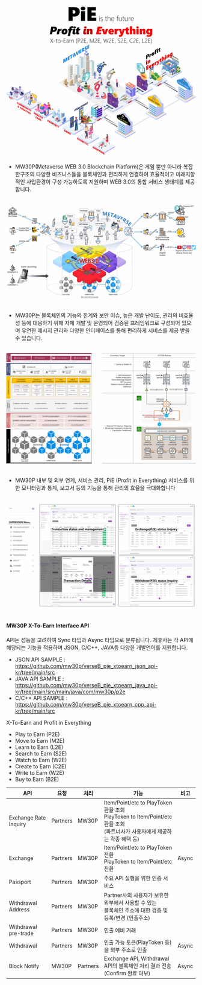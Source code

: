 <img src="https://github.com/mw30p/verseB_pie_xtoearn_json_api-kr/blob/main/images/PiE.jpg">

* MW30P(Metaverse WEB 3.0 Blockchain Platform)은 게임 뿐만 아니라 복잡한구조의 다양한 비즈니스들을 블록체인과 편리하게 연결하여 효율적이고 미래지향적인 사업환경이 구성 가능하도록 지원하며 WEB 3.0의 통합 서비스 생태계를 제공합니다.
<br>
<img src="https://github.com/mw30p/verseB_pie_xtoearn_json_api-kr/blob/main/images/web30.jpg">
<br>
<br>

* MW30P는 블록체인의 기능의 한계와 보안 이슈, 높은 개발 난이도, 관리의 비효율성 등에 대응하기 위해 자체 개발 및 운영되어 검증된 프레임워크로 구성되어 있으며 유연한 메시지 관리와 다양한 인터페이스를 통해 편리하게 서비스를 제공 받을 수 있습니다.
<br>
<img src="https://github.com/mw30p/verseB_pie_xtoearn_json_api-kr/blob/main/images/mw30p.jpg">
<br>
<br>

* MW30P 내부 및 외부 연계, 서비스 관리, PiE (Profit in Everything) 서비스를 위한 모니터링과 통계, 보고서 등의 기능을 통해 관리의 효율을 극대화합니다
<br>
<img src="https://github.com/mw30p/verseB_pie_xtoearn_json_api-kr/blob/main/images/admin.jpg">
<br>
<br>

#### MW30P X-To-Earn Interface API
API는 성능을 고려하여 Sync 타입과 Async 타입으로 분류됩니다. 제휴사는 각 API에 해당되는 기능을 적용하며 JSON, C/C++, JAVA등 다양한 개발언어를 지원합니다.

- JSON API SAMPLE : https://github.com/mw30p/verseB_pie_xtoearn_json_api-kr/tree/main/src
- JAVA API SAMPLE : https://github.com/mw30p/verseB_pie_xtoearn_java_api-kr/tree/main/src/main/java/com/mw30p/p2e
- C/C++ API SAMPLE : https://github.com/mw30p/verseB_pie_xtoearn_cpp_api-kr/tree/main/src

X-To-Earn and Profit in Everything
* Play to Earn (P2E)
* Move to Earn (M2E)
* Learn to Earn (L2E)
* Search to Earn (S2E)
* Watch to Earn (W2E)
* Create to Earn (C2E)
* Write to Earn (W2E)
* Buy to Earn (B2E)

| API | 요청 | 처리 | 기능 | 비고 |
|----------------------------|--------|--------|------|------|
|Exchange Rate Inquiry|Partners|MW30P|Item/Point/etc to PlayToken 환율 조회<br>PlayToken to Item/Point/etc 환율 조회<br>(파트너사가 사용자에게 제공하는 각종 혜택 등)||
|Exchange |Partners|MW30P|Item/Point/etc to PlayToken 전환<br>PlayToken to Item/Point/etc 전환|Async|
|Passport|Partners|MW30P|주요 API 실행을 위한 인증 서비스||
|Withdrawal Address|Partners|MW30P|Partner사의 사용자가 보유한 외부에서 사용할 수 있는<br>블록체인 주소에 대한 검증 및 등록/변경 (인출주소) ||
|Withdrawal pre-trade|Partners|MW30P|인출 예비 거래||
|Withdrawal|Partners|MW30P|인출 가능 토큰(PlayToken 등)을 외부 주소로 인출|Async|
|Block Notify|MW30P|Partners|Exchange API, Withdrawal API의 블록체인 처리 결과 전송<br>(Confirm 완료 여부)|Async|



